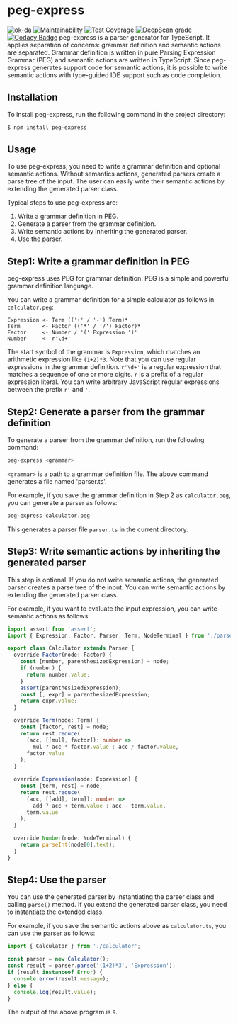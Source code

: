 # peg-express

[![ok-da](https://circleci.com/gh/ok-da/peg-express.svg?style=svg)](https://app.circleci.com/pipelines/github/ok-da/peg-express)
[![Maintainability](https://api.codeclimate.com/v1/badges/278c3b46670c9a82a797/maintainability)](https://codeclimate.com/github/ok-da/peg-express/maintainability)
[![Test Coverage](https://api.codeclimate.com/v1/badges/278c3b46670c9a82a797/test_coverage)](https://codeclimate.com/github/ok-da/peg-express/test_coverage)
[![DeepScan grade](https://deepscan.io/api/teams/19126/projects/22871/branches/681480/badge/grade.svg)](https://deepscan.io/dashboard#view=project&tid=19126&pid=22871&bid=681480)
[![Codacy Badge](https://app.codacy.com/project/badge/Grade/3e0ed516b42246079248870153b2817e)](https://www.codacy.com/gh/ok-da/peg-express/dashboard?utm_source=github.com&utm_medium=referral&utm_content=ok-da/peg-express&utm_campaign=Badge_Grade)
peg-express is a parser generator for TypeScript.
It applies separation of concerns: grammar definition and semantic actions are separated.
Grammar definition is written in pure Parsing Expression Grammar (PEG) and semantic actions are written in TypeScript.
Since peg-express generates support code for semantic actions, it is possible to write semantic actions with type-guided IDE support such as code completion.

## Installation

To install peg-express, run the following command in the project directory:

```sh
$ npm install peg-express
```

## Usage

To use peg-express, you need to write a grammar definition and optional semantic actions.
Without semantics actions, generated parsers create a parse tree of the input.
The user can easily write their semantic actions by extending the generated parser class.

Typical steps to use peg-express are:

1. Write a grammar definition in PEG.
2. Generate a parser from the grammar definition.
3. Write semantic actions by inheriting the generated parser.
4. Use the parser.

## Step1: Write a grammar definition in PEG

peg-express uses PEG for grammar definition.
PEG is a simple and powerful grammar definition language.

You can write a grammar definition for a simple calculator as follows in `calculator.peg`:

```peg
Expression <- Term (('+' / '-') Term)*
Term       <- Factor (('*' / '/') Factor)*
Factor     <- Number / '(' Expression ')'
Number     <- r'\d+'
```

The start symbol of the grammar is `Expression`, which matches an arithmetic expression like `(1+2)*3`.
Note that you can use regular expressions in the grammar definition.
`r'\d+'` is a regular expression that matches a sequence of one or more digits.
`r` is a prefix of a regular expression literal.
You can write arbitrary JavaScript regular expressions between the prefix `r'` and `'`.

## Step2: Generate a parser from the grammar definition

To generate a parser from the grammar definition, run the following command:

```sh
peg-express <grammar>
```

`<grammar>` is a path to a grammar definition file.
The above command generates a file named 'parser.ts'.

For example, if you save the grammar definition in Step 2 as `calculator.peg`, you can generate a parser as follows:

```sh
peg-express calculator.peg
```

This generates a parser file `parser.ts` in the current directory.

## Step3: Write semantic actions by inheriting the generated parser

This step is optional.
If you do not write semantic actions, the generated parser creates a parse tree of the input.
You can write semantic actions by extending the generated parser class.

For example, if you want to evaluate the input expression, you can write semantic actions as follows:

```ts
import assert from 'assert';
import { Expression, Factor, Parser, Term, NodeTerminal } from './parser';

export class Calculator extends Parser {
  override Factor(node: Factor) {
    const [number, parenthesizedExpression] = node;
    if (number) {
      return number.value;
    }
    assert(parenthesizedExpression);
    const [, expr] = parenthesizedExpression;
    return expr.value;
  }

  override Term(node: Term) {
    const [factor, rest] = node;
    return rest.reduce(
      (acc, [[mul], factor]): number =>
        mul ? acc * factor.value : acc / factor.value,
      factor.value
    );
  }

  override Expression(node: Expression) {
    const [term, rest] = node;
    return rest.reduce(
      (acc, [[add], term]): number =>
        add ? acc + term.value : acc - term.value,
      term.value
    );
  }

  override Number(node: NodeTerminal) {
    return parseInt(node[0].text);
  }
}
```

## Step4: Use the parser

You can use the generated parser by instantiating the parser class and calling `parse()` method.
If you extend the generated parser class, you need to instantiate the extended class.

For example, if you save the semantic actions above as `calculator.ts`, you can use the parser as follows:

```ts
import { Calculator } from './calculator';

const parser = new Calculator();
const result = parser.parse('(1+2)*3', 'Expression');
if (result instanceof Error) {
  console.error(result.message);
} else {
  console.log(result.value);
}
```

The output of the above program is `9`.
